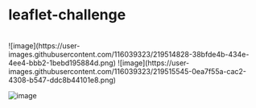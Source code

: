 # leaflet-challenge

<br>
![image](https://user-images.githubusercontent.com/116039323/219514828-38bfde4b-434e-4ee4-bbb2-1bebd195884d.png)
![image](https://user-images.githubusercontent.com/116039323/219515545-0ea7f55a-cac2-4308-b547-ddc8b44101e8.png)

![image](https://user-images.githubusercontent.com/116039323/217035395-f93afa74-7dbe-4288-9580-a7a948acae56.png)<br><br>
